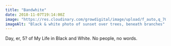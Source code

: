 ```yaml
---
title: "Bandwhite"
date: 2018-11-07T19:14:00Z
image: "https://res.cloudinary.com/growdigital/image/upload/f_auto,q_70,w_736/v1544366645/sunset-45474014272.jpg"
imageAlt: "Black & white photo of sunset over trees, beneath branches"
---
```


Day, er, 5? of My Life in Black and White. No people, no words.
